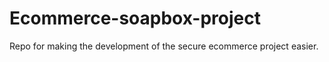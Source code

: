 # Ecommerce-soapbox-project
Repo for making the development of the secure ecommerce project easier.
